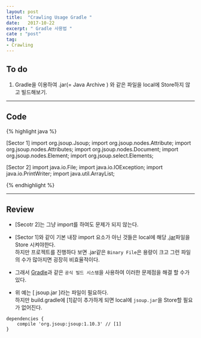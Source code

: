```yaml
---
layout: post
title:  "Crawling Usage Gradle "
date:   2017-10-22
excerpt: " Gradle 사용법 "
cate : "post"
tag:
- Crawling
---
```


## To do

1. Gradle을 이용하여 .jar(= Java Archive ) 와 같은 파일을 local에 Store하지 않고 빌드해보기.

---

## Code
{% highlight java %}

[Sector 1]
import org.jsoup.Jsoup;
import org.jsoup.nodes.Attribute;
import org.jsoup.nodes.Attributes;
import org.jsoup.nodes.Document;
import org.jsoup.nodes.Element;
import org.jsoup.select.Elements;


[Sector 2]
import java.io.File;
import java.io.IOException;
import java.io.PrintWriter;
import java.util.ArrayList;

{% endhighlight %}

---

## Review

* [Secotr 2]는 그냥 import를 하여도 문제가 되지 않는다.

* [Sector 1]와 같이 기본 내장 import 요소가 아닌 것들은 local에 해당 [.jar](https://ko.wikipedia.org/wiki/JAR_(%ED%8C%8C%EC%9D%BC_%ED%8F%AC%EB%A7%B7))파일을 Store 시켜야한다. <br> 하지만 프로젝트를 진행하다 보면 .jar같은 `Binary File`은 용량이 크고 그런 파일의 수가 많아지면 굉장히 비효율적이다.

* 그래서 [Gradle](https://en.wikipedia.org/wiki/Gradle)과 같은 `공식 빌드 시스템`을 사용하여 이러한 문제점을 해결 할 수가 있다.

* 위 예는 [ jsoup.jar ]라는 파일이 필요하다. <br> 하지만 build.gradle에 [1]같이 추가하게 되면 local에 `jsoup.jar`을 Store할 필요가 없어진다.

```
dependencies {
    compile 'org.jsoup:jsoup:1.10.3' // [1]
}
```
